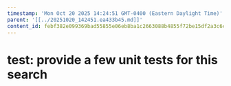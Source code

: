 ```yaml
---
timestamp: 'Mon Oct 20 2025 14:24:51 GMT-0400 (Eastern Daylight Time)'
parent: '[[../20251020_142451.ea433b45.md]]'
content_id: febf382e099369bad55855e06eb8ba1c2663088b4855f72be15df2a3c6c8ad6d
---
```


# test: provide a few unit tests for this search
